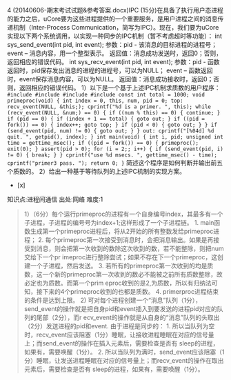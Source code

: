 4
(20140606-期末考试试题&参考答案.docx)IPC
(15分)在具备了执行用户态进程的能力之后，uCore要为这些进程提供的一个重要服务，是用户进程之间的消息传递机制（Inter-Process
Communication，简写为IPC）。现在，我们要为uCore实现以下两个系统调用，以实现一种同步的IPC机制（暂不考虑超时等功能）：
int sys_send_event(int pid, int event);
参数：pid - 该消息的目标进程的进程号；
event – 消息内容，用一个整型表示。
返回值：消息成功发送时，返回0；否则，返回相应的错误代码。
int sys_recv_event(int pid, int event);
参数：pid - 函数返回时，pid保存发出消息的进程的进程号，可以为NULL；
event – 函数返回时，event保存消息内容，可以为NULL。
返回值：消息成功接收时，返回0；否则，返回相应的错误代码。
1）以下是一个基于上述IPC机制求质数的用户程序：
    ```
	    #include
	    #include
	    #include
	    #include
	    const int total = 1000;
	    void primeproc(void)
	    {
	            int index = 0, this, num, pid = 0;
	    top:
	            recv_event(NULL, &this;);
	            cprintf("%d is a primer.
	", this);
	            while (recv_event(NULL, &num;) == 0) {
	                    if ((num % this) == 0) {
	                            continue;
	                    }
	                    if (pid == 0) {
	                            if (index + 1 == total) {
	                                    goto out;
	                            }
	                            if ((pid = fork()) == 0) {
	                                    index++;
	                                    goto top;
	                            }
	                            if (pid < 0) {
	                                    goto out;
	                            }
	                    }
	                    if (send_event(pid, num) != 0) {
	                            goto out;
	                    }
	            }
	    out:
	            cprintf("[%04d] %d quit.
	", getpid(), index);
	    }
	    int main(void)
	    {
	            int i, pid;
	            unsigned int time = gettime_msec();
	            if ((pid = fork()) == 0) {
	                    primeproc();
	                    exit(0);
	            }
	            assert(pid > 0);
	            for (i = 2;; i++) {
	                    if (send_event(pid, i) != 0) {
	                            break;
	                    }
	            }
	            cprintf("use %d msecs.
	", gettime_msec() - time);
	            cprintf("primer3 pass.
	");
	            return 0;
	    }
	    ```
简述这个程序是如何判断并输出前五个质数的。
2）给出一种基于等待队列的上述IPC机制的实现方案。  
- [x]

知识点:进程间通信
出处:网络
难度:1
> 1）（6分）每个运行primeproc的进程有一个自身编号index，其最多有一个子进程，子进程的编号号为index+1;这样形成了一个子进程链。
> 1\. main函数生成第一个primeproc进程后，将从2开始的所有整数发给primeproc进程；
> 2\. 每个primeproc第一次接受到消息时，会把消息输出。如果是再接受到消息，则会把第一次收到的数除这次收到的数，若不能整除，则把num交给下一个pr
> imeproc进行整除尝试；如果不存在下一个primeproc，这创建一个子进程，然后发送。
> 3\. 若所有的primeproc第一次收到的均是质数，这一个新的primeproc第一次收到的数必不能被之前所有质数整除，故必定也为质数。而第一个prim
> eproc收到的是2,为质数，所以有归纳法可知，接下来的4个primeproc收到的也都是质数。
> 4\. primerproc进程结束的条件是达到上限。
> 2) 可对每个进程创建一个“消息”队列（1分），send_event的操作就是把自身pid和event插入到要发送的进程pid对应的队列的尾部（2分），而r
> ecv_event的操作就是从自身的“消息”队列的头取出（2分）发送进程的pid和event.
> 由于进程是同步的：
> 1\. 所以当队列为空时，recv_event应该阻塞（1分）睡眠，让接收进程睡眠在对应的信号量上；而send_event的操作在插入元素后，需要检查是否有
> sleep的进程，如果有，需要唤醒（1分）。
> 2\. 所以当队列为满时，send_event应该阻塞（1分）睡眠，让发送进程睡眠在对应的信号量上；而recv_event的操作在取出元素后，需要检查是否有
> sleep的进程，如果有，需要唤醒（1分）。
